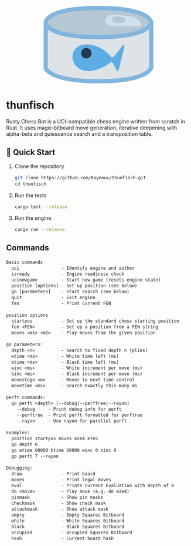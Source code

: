 <p align="center">
  <img src="https://github.com/Kaynoux/thunfisch/blob/master/logo.png" alt="logo" width="300"/>
</p>

# thunfisch

Rusty Chess Bot is a UCI-compatible chess engine written from scratch in Rust. It uses magic‐bitboard move generation, iterative deepening with alpha-beta and quiescence search and a transposition table.

## 🚀 Quick Start

1. Clone the repository

   ```bash
   git clone https://github.com/Kaynoux/thunfisch.git
   cd thunfisch
   ```

2. Run the tests

   ```bash
   cargo test --release
   ```

3. Run the engine

   ```bash
   cargo run --release
   ```

## Commands
```
Basic commands
  uci                - Identify engine and author
  isready            - Engine readiness check
  ucinewgame         - Start new game (resets engine state)
  position [options] - Set up position (see below)
  go [parameters]    - Start search (see below)
  quit               - Exit engine
  fen                - Print current FEN

position options
  startpos           - Set up the standard chess starting position
  fen <FEN>          - Set up a position from a FEN string
  moves <m1> <m2>    - Play moves from the given position

go parameters:
  depth <n>          - Search to fixed depth n (plies)
  wtime <ms>         - White time left (ms)
  btime <ms>         - Black time left (ms)
  winc <ms>          - White increment per move (ms)
  binc <ms>          - Black increment per move (ms)
  movestogo <n>      - Moves to next time control
  movetime <ms>      - Search exactly this many ms

perft commands:
  go perft <depth> [--debug|--perftree|--rayon]
    --debug     - Print debug info for perft
    --perftree  - Print perft formatted for perftree
    --rayon     - Use rayon for parallel perft

Examples:
  position startpos moves e2e4 e7e5
  go depth 6
  go wtime 60000 btime 60000 winc 0 binc 0
  go perft 7 --rayon

Debugging:
  draw               - Print board
  moves              - Print legal moves
  eval               - Prints current Evaluation with Depth of 0
  do <move>          - Play move (e.g. do e2e4)
  pinmask            - Show pin masks
  checkmask          - Show check mask
  attackmask         - Show attack mask
  empty              - Empty Squares Bitboard
  white              - White Squares Bitboard
  black              - Black Squares Bitboard
  occupied           - Occupied Squares Bitboard
  hash               - Current board hash
```
